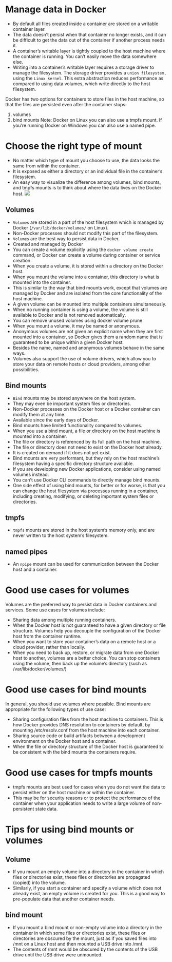 # Manage data in Docker
- By default all files created inside a container are stored on a writable container layer. 
- The data doesn’t persist when that container no longer exists, and it can be difficult to get the data out of the container if another process needs it.
- A container’s writable layer is tightly coupled to the host machine where the container is running. You can’t easily move the data somewhere else.
- Writing into a container’s writable layer requires a storage driver to manage the filesystem. The storage driver provides a `union filesystem,` using the `Linux kernel`. This extra abstraction reduces performance as compared to using data volumes, which write directly to the host filesystem.

Docker has two options for containers to store files in the host machine, so that the files are persisted even after the container stops: 
1. volumes
2. bind mounts
Note: Docker on Linux you can also use a tmpfs mount. If you’re running Docker on Windows you can also use a named pipe.
# Choose the right type of mount
- No matter which type of mount you choose to use, the data looks the same from within the container.
- It is exposed as either a directory or an individual file in the container’s filesystem.
- An easy way to visualize the difference among volumes, bind mounts, and tmpfs mounts is to think about where the data lives on the Docker host.
![](https://docs.docker.com/storage/images/types-of-mounts.png)
## Volumes
- `Volumes` are stored in a part of the host filesystem which is managed by Docker (`/var/lib/docker/volumes/` on Linux).
- Non-Docker processes should not modify this part of the filesystem.
- `Volumes` are the best way to persist data in Docker.
- Created and managed by Docker
- You can create a volume explicitly using the `docker volume create` command, or Docker can create a volume during container or service creation.
- When you create a volume, it is stored within a directory on the Docker host.
- When you mount the volume into a container, this directory is what is mounted into the container.
- This is similar to the way that bind mounts work, except that volumes are managed by Docker and are isolated from the core functionality of the host machine.
- A given volume can be mounted into multiple containers simultaneously.
- When no running container is using a volume, the volume is still available to Docker and is not removed automatically. 
- You can remove unused volumes using docker volume prune.
- When you mount a volume, it may be named or anonymous. 
- Anonymous volumes are not given an explicit name when they are first mounted into a container, so Docker gives them a random name that is guaranteed to be unique within a given Docker host. 
- Besides the name, named and anonymous volumes behave in the same ways.
- Volumes also support the use of volume drivers, which allow you to store your data on remote hosts or cloud providers, among other possibilities.

## Bind mounts
- `Bind` mounts may be stored anywhere on the host system. 
- They may even be important system files or directories. 
- Non-Docker processes on the Docker host or a Docker container can modify them at any time.
- Available since the early days of Docker.
- Bind mounts have limited functionality compared to volumes.
- When you use a bind mount, a file or directory on the host machine is mounted into a container. 
- The file or directory is referenced by its full path on the host machine. 
- The file or directory does not need to exist on the Docker host already.
- It is created on demand if it does not yet exist.
- Bind mounts are very performant, but they rely on the host machine’s filesystem having a specific directory structure available. 
- If you are developing new Docker applications, consider using named volumes instead. 
- You can’t use Docker CLI commands to directly manage bind mounts.
- One side effect of using bind mounts, for better or for worse, is that you can change the host filesystem via processes running in a container, including creating, modifying, or deleting important system files or directories.

## tmpfs
- `tmpfs` mounts are stored in the host system’s memory only, and are never written to the host system’s filesystem.
## named pipes
- An `npipe` mount can be used for communication between the Docker host and a container.
# Good use cases for volumes
Volumes are the preferred way to persist data in Docker containers and services. Some use cases for volumes include:
- Sharing data among multiple running containers.
- When the Docker host is not guaranteed to have a given directory or file structure. Volumes help you decouple the configuration of the Docker host from the container runtime.
- When you want to store your container’s data on a remote host or a cloud provider, rather than locally.
- When you need to back up, restore, or migrate data from one Docker host to another, volumes are a better choice. You can stop containers using the volume, then back up the volume’s directory (such as /var/lib/docker/volumes/<volume-name>)
# Good use cases for bind mounts
In general, you should use volumes where possible. Bind mounts are appropriate for the following types of use case:
- Sharing configuration files from the host machine to containers. This is how Docker provides DNS resolution to containers by default, by mounting /etc/resolv.conf from the host machine into each container.
- Sharing source code or build artifacts between a development environment on the Docker host and a container. 
- When the file or directory structure of the Docker host is guaranteed to be consistent with the bind mounts the containers require.
# Good use cases for tmpfs mounts
- tmpfs mounts are best used for cases when you do not want the data to persist either on the host machine or within the container.
- This may be for security reasons or to protect the performance of the container when your application needs to write a large volume of non-persistent state data.
# Tips for using bind mounts or volumes
## Volume
- If you mount an empty volume into a directory in the container in which files or directories exist, these files or directories are propagated (copied) into the volume. 
- Similarly, if you start a container and specify a volume which does not already exist, an empty volume is created for you. This is a good way to pre-populate data that another container needs.
## bind mount
- If you mount a bind mount or non-empty volume into a directory in the container in which some files or directories exist, these files or directories are obscured by the mount, just as if you saved files into /mnt on a Linux host and then mounted a USB drive into /mnt.
- The contents of /mnt would be obscured by the contents of the USB drive until the USB drive were unmounted.
